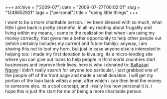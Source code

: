 +++
archive = ["2009-07"]
date = "2009-07-27T00:02:01"
slug = "1248652921"
tags = ["personal"]
title = "doing little things"
+++

i want to be a more charitable person. i've been blessed with so much,
what little i give back is pretty shameful. in all my reading about
frugality and living within my means, i came to the realization that when
i am using my money correctly, that gives me a better opportunity to help
other people out (which certainly includes my current and future family).
anyway, i am sharing this not to toot my horn, but just in case anyone
else is interested in helping too: i made my first donation to kiva.org.
its a micro-lending site where you can give out loans to help people in
third world countries start businesses and improve their lives. here is
who i donated to: [Baltazari Ngowi][1] i didn't really search for anyone
too particular, i just grabbed one of the people off of the front page and
made a small donation. i will get my portion of the loan back within
a year, after which i can then lend the money to someone else. its a cool
concept, and i really like how personal it is. i hope this is just the
start for me of being a more charitable person.

[1]: http://www.kiva.org/app.php?page=businesses&action=about&id=125266

